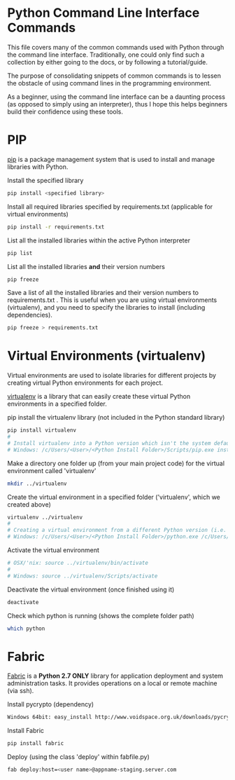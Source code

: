 # Python Command Line Interface Commands

This file covers many of the common commands used with Python through the command line interface. Traditionally, one could only find such a collection by either going to the docs, or by following a tutorial/guide.

The purpose of consolidating snippets of common commands is to lessen the obstacle of using command lines in the programming environment.

As a beginner, using the command line interface can be a daunting process (as opposed to simply using an interpreter), thus I hope this helps beginners build their confidence using these tools.


# PIP

[pip](https://pip.pypa.io/en/stable/) is a package management system that is used to install and manage libraries with Python.

Install the specified library

```bash
pip install <specified library>
```

Install all required libraries specified by requirements.txt (applicable for virtual environments)

```bash
pip install -r requirements.txt
```

List all the installed libraries within the active Python interpreter

```bash
pip list
```

List all the installed libraries **and** their version numbers

```bash
pip freeze
```

Save a list of all the installed libraries and their version numbers to requirements.txt . This is useful when you are using virtual environments (virtualenv), and you need to specify the libraries to install (including dependencies).

```bash
pip freeze > requirements.txt
```


# Virtual Environments (virtualenv)

Virtual environments are used to isolate libraries for different projects by creating virtual Python environments for each project.

[virtualenv](http://docs.python-guide.org/en/latest/dev/virtualenvs/) is a library that can easily create these virtual Python environments in a specified folder.

pip install the virtualenv library (not included in the Python standard library)

```bash
pip install virtualenv
#
# Install virtualenv into a Python version which isn't the system default
# Windows: /c/Users/<User>/<Python Install Folder>/Scripts/pip.exe install virtualenv
```

Make a directory one folder up (from your main project code) for the virtual environment called 'virtualenv'

```bash
mkdir ../virtualenv
```

Create the virtual environment in a specified folder ('virtualenv', which we created above)

```bash
virtualenv ../virtualenv
#
# Creating a virtual environment from a different Python version (i.e. Python 2.7 while Python 3.4 is the system default)
# Windows: /c/Users/<User>/<Python Install Folder>/python.exe /c/Users/<User>/<Python Install Folder>/Lib/site-packages/virtualenv.py ../virtualenv
```

Activate the virtual environment

```bash
# OSX/'nix: source ../virtualenv/bin/activate
#
# Windows: source ../virtualenv/Scripts/activate
```

Deactivate the virtual environment (once finished using it)

```bash
deactivate
```

Check which python is running (shows the complete folder path)

```bash
which python
```


# Fabric

[Fabric](http://www.fabfile.org/) is a **Python 2.7 ONLY** library for application deployment and system administration tasks. It provides operations on a local or remote machine (via ssh).

Install pycrypto (dependency)

```bash
Windows 64bit: easy_install http://www.voidspace.org.uk/downloads/pycrypto26/pycrypto-2.6.win-amd64-py2.7.exe
```

Install Fabric

```bash
pip install fabric
```

Deploy (using the class 'deploy' within fabfile.py)

```bash
fab deploy:host=<user name>@appname-staging.server.com
```